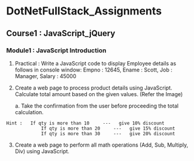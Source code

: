 # DotNetFullStack_Assignments

## Course1 : JavaScript_jQuery
### Module1 : JavaScript Introduction

1. Practical :  Write a JavaScript code to display Employee details as follows in console window: 
				Empno : 12645,  Ename  :  Scott,  Job : Manager, Salary :  45000
	
2.   Create a web page to process product details using JavaScript.  Calculate total amount based on the given values.  (Refer the Image)

		a.  Take the confirmation from the user before proceeding the total calculation. 

	Hint :   If qty is more than 10  	---   give 10% discount 
				 If qty is more than 20  	---   give 15% discount 
				 If qty is more than 30  	---   give 20% discount 
				 
				 
				 
3.   Create a web page to perform all math operations (Add, Sub, Multiply, Div) using JavaScript. 
